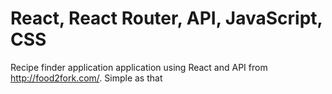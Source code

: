 # React, React Router, API, JavaScript, CSS
Recipe finder application application using React and API from http://food2fork.com/. Simple as that
